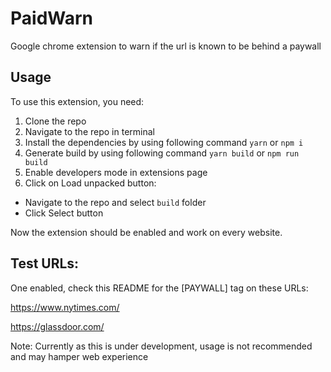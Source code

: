 # PaidWarn

Google chrome extension to warn if the url is known to be behind a paywall

## Usage

To use this extension, you need:

1. Clone the repo
2. Navigate to the repo in terminal
3. Install the dependencies by using following command
    `yarn` or `npm i`
4. Generate build by using following command
    `yarn build` or `npm run build`
5. Enable developers mode in extensions page
6. Click on Load unpacked button:

-   Navigate to the repo and select `build` folder
-   Click Select button

Now the extension should be enabled and work on every website.

## Test URLs:

One enabled, check this README for the [PAYWALL] tag on these URLs:

https://www.nytimes.com/

https://glassdoor.com/

Note: Currently as this is under development, usage is not recommended and may hamper web experience
